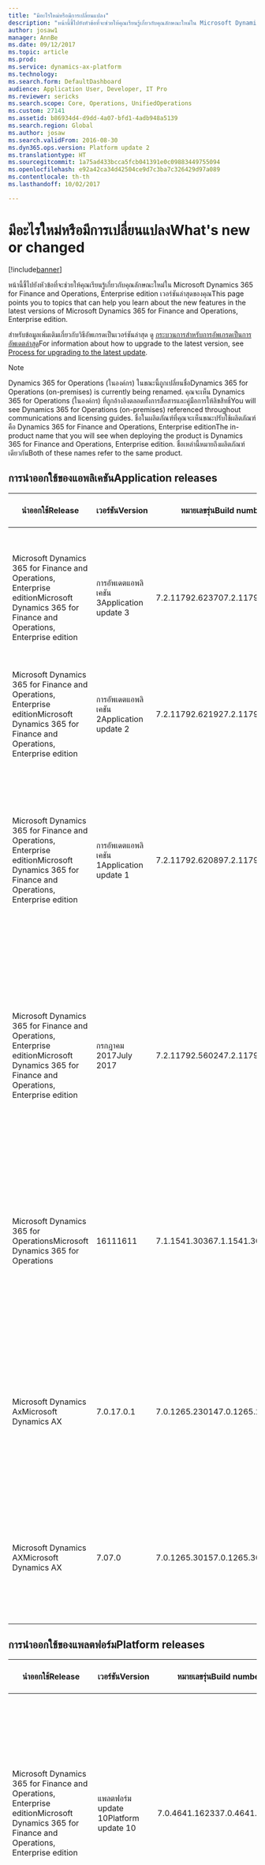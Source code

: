 ```yaml
---
title: "มีอะไรใหม่หรือมีการเปลี่ยนแปลง"
description: "หน้านี้ชี้ไปยังหัวข้อที่จะช่วยให้คุณเรียนรู้เกี่ยวกับคุณลักษณะใหม่ใน Microsoft Dynamics 365 for Finance and Operations เวอร์ชันล่าสุดของคุณ"
author: josaw1
manager: AnnBe
ms.date: 09/12/2017
ms.topic: article
ms.prod: 
ms.service: dynamics-ax-platform
ms.technology: 
ms.search.form: DefaultDashboard
audience: Application User, Developer, IT Pro
ms.reviewer: sericks
ms.search.scope: Core, Operations, UnifiedOperations
ms.custom: 27141
ms.assetid: b86934d4-d9dd-4a07-bfd1-4adb948a5139
ms.search.region: Global
ms.author: josaw
ms.search.validFrom: 2016-08-30
ms.dyn365.ops.version: Platform update 2
ms.translationtype: HT
ms.sourcegitcommit: 1a75ad433bcca5fcb041391e0c09883449755094
ms.openlocfilehash: e92a42ca34d42504ce9d7c3ba7c326429d97a089
ms.contentlocale: th-th
ms.lasthandoff: 10/02/2017

---
```


# <a name="whats-new-or-changed"></a><span data-ttu-id="698c0-103">มีอะไรใหม่หรือมีการเปลี่ยนแปลง</span><span class="sxs-lookup"><span data-stu-id="698c0-103">What's new or changed</span></span>

[!include[banner](../includes/banner.md)]

<span data-ttu-id="698c0-104">หน้านี้ชี้ไปยังหัวข้อที่จะช่วยให้คุณเรียนรู้เกี่ยวกับคุณลักษณะใหม่ใน Microsoft Dynamics 365 for Finance and Operations, Enterprise edition เวอร์ชันล่าสุดของคุณ</span><span class="sxs-lookup"><span data-stu-id="698c0-104">This page points you to topics that can help you learn about the new features in the latest versions of Microsoft Dynamics 365 for Finance and Operations, Enterprise edition.</span></span>

<span data-ttu-id="698c0-105">สำหรับข้อมูลเพิ่มเติมเกี่ยวกับวิธีอัพเกรดเป็นเวอร์ชันล่าสุด ดู [กระบวนการสำหรับการอัพเกรดเป็นการอัพเดตล่าสุด](../../dev-itpro/migration-upgrade/upgrade-latest-update.md)</span><span class="sxs-lookup"><span data-stu-id="698c0-105">For information about how to upgrade to the latest version, see [Process for upgrading to the latest update](../../dev-itpro/migration-upgrade/upgrade-latest-update.md).</span></span>

> [!NOTE]
> <span data-ttu-id="698c0-106">Dynamics 365 for Operations (ในองค์กร) ในขณะนี้ถูกเปลี่ยนชื่อ</span><span class="sxs-lookup"><span data-stu-id="698c0-106">Dynamics 365 for Operations (on-premises) is currently being renamed.</span></span> <span data-ttu-id="698c0-107">คุณจะเห็น Dynamics 365 for Operations (ในองค์กร) ที่ถูกอ้างอิงตลอดทั้งการสื่อสารและคู่มือการให้ลิขสิทธิ์</span><span class="sxs-lookup"><span data-stu-id="698c0-107">You will see Dynamics 365 for Operations (on-premises) referenced throughout communications and licensing guides.</span></span> <span data-ttu-id="698c0-108">ชื่อในผลิตภัณฑ์ที่คุณจะเห็นขณะปรับใช้ผลิตภัณฑ์คือ Dynamics 365 for Finance and Operations, Enterprise edition</span><span class="sxs-lookup"><span data-stu-id="698c0-108">The in-product name that you will see when deploying the product is Dynamics 365 for Finance and Operations, Enterprise edition.</span></span> <span data-ttu-id="698c0-109">ชื่อเหล่านี้หมายถึงผลิตภัณฑ์เดียวกัน</span><span class="sxs-lookup"><span data-stu-id="698c0-109">Both of these names refer to the same product.</span></span>

## <a name="application-releases"></a><span data-ttu-id="698c0-110">การนำออกใช้ของแอพลิเคชัน</span><span class="sxs-lookup"><span data-stu-id="698c0-110">Application releases</span></span>

<table>
<colgroup>
<col width="20%" />
<col width="20%" />
<col width="20%" />
<col width="20%" />
<col width="20%" />
</colgroup>
<thead>
<tr class="header">
<th><span data-ttu-id="698c0-111">นำออกใช้</span><span class="sxs-lookup"><span data-stu-id="698c0-111">Release</span></span></th>
<th><span data-ttu-id="698c0-112">เวอร์ชัน</span><span class="sxs-lookup"><span data-stu-id="698c0-112">Version</span></span></th>
<th><span data-ttu-id="698c0-113">หมายเลขรุ่น</span><span class="sxs-lookup"><span data-stu-id="698c0-113">Build number</span></span></th>
<th><span data-ttu-id="698c0-114">ความพร้อมใช้งาน</span><span class="sxs-lookup"><span data-stu-id="698c0-114">Availability</span></span></th>
<th><span data-ttu-id="698c0-115">เรียนรู้เพิ่มเติม</span><span class="sxs-lookup"><span data-stu-id="698c0-115">Learn more</span></span></th>
</tr>
</thead>
<tbody>
<tr class="even">
<td><span data-ttu-id="698c0-116">Microsoft Dynamics 365 for Finance and Operations, Enterprise edition</span><span class="sxs-lookup"><span data-stu-id="698c0-116">Microsoft Dynamics 365 for Finance and Operations, Enterprise edition</span></span></td>
<td><span data-ttu-id="698c0-117">การอัพเดตแอพลิเคชัน 3</span><span class="sxs-lookup"><span data-stu-id="698c0-117">Application update 3</span></span></td>
<td><span data-ttu-id="698c0-118">7.2.11792.62370</span><span class="sxs-lookup"><span data-stu-id="698c0-118">7.2.11792.62370</span></span></td>
<td><span data-ttu-id="698c0-119">2017 กันยายน</span><span class="sxs-lookup"><span data-stu-id="698c0-119">September 2017</span></span></td>
<td><span data-ttu-id="698c0-120"><a href="https://fix.lcs.dynamics.com/Issue/Resolved?kb=4043284&bugId=3857197&qc=a454835bf86493b0a878eed878045540ba632d897fabdc0b13c60f58292c7a84">KB 4043284 การอัพเดตแอพลิเคชัน 3 สำหรับ Dynamics 365 for Operations (ส่วนไบนารี)</a></span><span class="sxs-lookup"><span data-stu-id="698c0-120"><a href="https://fix.lcs.dynamics.com/Issue/Resolved?kb=4043284&bugId=3857197&qc=a454835bf86493b0a878eed878045540ba632d897fabdc0b13c60f58292c7a84">KB 4043284 Application Update 3 for Dynamics 365 for Operations (Binary part)</a></span></span></td>
</tr>
<tr class="even">
<td><span data-ttu-id="698c0-121">Microsoft Dynamics 365 for Finance and Operations, Enterprise edition</span><span class="sxs-lookup"><span data-stu-id="698c0-121">Microsoft Dynamics 365 for Finance and Operations, Enterprise edition</span></span></td>
<td><span data-ttu-id="698c0-122">การอัพเดตแอพลิเคชัน 2</span><span class="sxs-lookup"><span data-stu-id="698c0-122">Application update 2</span></span></td>
<td><span data-ttu-id="698c0-123">7.2.11792.62192</span><span class="sxs-lookup"><span data-stu-id="698c0-123">7.2.11792.62192</span></span></td>
<td><span data-ttu-id="698c0-124">2017 กันยายน</span><span class="sxs-lookup"><span data-stu-id="698c0-124">September 2017</span></span></td>
<td><span data-ttu-id="698c0-125"><a href="https://fix.lcs.dynamics.com/Issue/Resolved?kb=4039142&bugId=3850590&qc=204b1f37a96118e0538a6cad6c91a398019308d0a6b558b86e1ebe35d8fb73c8">KB 4039142 การอัพเดตแอพลิเคชัน 2 (ไบนารี)</a></span><span class="sxs-lookup"><span data-stu-id="698c0-125"><a href="https://fix.lcs.dynamics.com/Issue/Resolved?kb=4039142&bugId=3850590&qc=204b1f37a96118e0538a6cad6c91a398019308d0a6b558b86e1ebe35d8fb73c8">KB 4039142 Application Update 2 (Binary)</a></span></span></td>
</tr>
<tr class="even">
<td><span data-ttu-id="698c0-126">Microsoft Dynamics 365 for Finance and Operations, Enterprise edition</span><span class="sxs-lookup"><span data-stu-id="698c0-126">Microsoft Dynamics 365 for Finance and Operations, Enterprise edition</span></span></td>
<td><span data-ttu-id="698c0-127">การอัพเดตแอพลิเคชัน 1</span><span class="sxs-lookup"><span data-stu-id="698c0-127">Application update 1</span></span></td>
<td><span data-ttu-id="698c0-128">7.2.11792.62089</span><span class="sxs-lookup"><span data-stu-id="698c0-128">7.2.11792.62089</span></span></td>
<td><span data-ttu-id="698c0-129">กรกฎาคม 2017</span><span class="sxs-lookup"><span data-stu-id="698c0-129">July 2017</span></span></td>
<td><span data-ttu-id="698c0-130"><a href="https://fix.lcs.dynamics.com/Issue/Resolved?kb=4035749&bugId=3845890&qc=204b1f37a96118e0538a6cad6c91a398019308d0a6b558b86e1ebe35d8fb73c8">KB 4035749 Dynamics 365 for Finance and Operations, Enterprise edition การอัพเดตแอพลิเคชัน 1 (ไบนารี)</a></span><span class="sxs-lookup"><span data-stu-id="698c0-130"><a href="https://fix.lcs.dynamics.com/Issue/Resolved?kb=4035749&bugId=3845890&qc=204b1f37a96118e0538a6cad6c91a398019308d0a6b558b86e1ebe35d8fb73c8">KB 4035749 Dynamics 365 for Finance and Operations, Enterprise edition application update 1 (binary)</a></span></span></td>
</tr>
<tr class="even">
<td><span data-ttu-id="698c0-131">Microsoft Dynamics 365 for Finance and Operations, Enterprise edition</span><span class="sxs-lookup"><span data-stu-id="698c0-131">Microsoft Dynamics 365 for Finance and Operations, Enterprise edition</span></span></td>
<td><span data-ttu-id="698c0-132">กรกฎาคม 2017</span><span class="sxs-lookup"><span data-stu-id="698c0-132">July 2017</span></span></td>
<td><span data-ttu-id="698c0-133">7.2.11792.56024</span><span class="sxs-lookup"><span data-stu-id="698c0-133">7.2.11792.56024</span></span></td>
<td><span data-ttu-id="698c0-134">2017 มิถุนายน</span><span class="sxs-lookup"><span data-stu-id="698c0-134">June 2017</span></span></td>
<td><span data-ttu-id="698c0-135"><a href="whats-new-application-July-2017-update.md">มีอะไรใหม่หรือมีการเปลี่ยนแปลงใน Dynamics 365 for Finance and Operations, Enterprise edition (กรกฎาคม 2017)</a></span><span class="sxs-lookup"><span data-stu-id="698c0-135"><a href="whats-new-application-July-2017-update.md">What’s new or changed in Dynamics 365 for Finance and Operations, Enterprise edition (July 2017)</a></span></span></td>
</tr>
<tr class="even">
<td><span data-ttu-id="698c0-136">Microsoft Dynamics 365 for Operations</span><span class="sxs-lookup"><span data-stu-id="698c0-136">Microsoft Dynamics 365 for Operations</span></span></td>
<td><span data-ttu-id="698c0-137">1611</span><span class="sxs-lookup"><span data-stu-id="698c0-137">1611</span></span></td>
<td><span data-ttu-id="698c0-138">7.1.1541.3036</span><span class="sxs-lookup"><span data-stu-id="698c0-138">7.1.1541.3036</span></span></td>
<td><span data-ttu-id="698c0-139">พฤศจิกายน 2016</span><span class="sxs-lookup"><span data-stu-id="698c0-139">November 2016</span></span></td>
<td><span data-ttu-id="698c0-140"><a href="whats-new-dynamics-365-operations-1611.md">มีอะไรใหม่หรือการเปลี่ยนแปลงอะไรในแอพลิเคชัน Dynamics 365 for Operations เวอร์ชัน 1611 (พฤศจิกายน 2016)</a></span><span class="sxs-lookup"><span data-stu-id="698c0-140"><a href="whats-new-dynamics-365-operations-1611.md">What’s new or changed in Dynamics 365 for Operations version 1611 (November 2016)</a></span></span></td>
</tr>
<tr class="even">
<td><span data-ttu-id="698c0-141">Microsoft Dynamics Ax</span><span class="sxs-lookup"><span data-stu-id="698c0-141">Microsoft Dynamics AX</span></span></td>
<td><span data-ttu-id="698c0-142">7.0.1</span><span class="sxs-lookup"><span data-stu-id="698c0-142">7.0.1</span></span></td>
<td><span data-ttu-id="698c0-143">7.0.1265.23014</span><span class="sxs-lookup"><span data-stu-id="698c0-143">7.0.1265.23014</span></span></td>
<td><span data-ttu-id="698c0-144">2016 พฤษภาคม</span><span class="sxs-lookup"><span data-stu-id="698c0-144">May 2016</span></span></td>
<td><span data-ttu-id="698c0-145"><a href="whats-new-changed-application-version-7-0-1-may-2016.md">มีอะไรใหม่หรือการเปลี่ยนแปลงอะไรในแอพลิเคชัน Dynamics AX เวอร์ชัน 7.0.1 (พฤษภาคม 2016)</a></span><span class="sxs-lookup"><span data-stu-id="698c0-145"><a href="whats-new-changed-application-version-7-0-1-may-2016.md">What’s new or changed in Dynamics AX application version 7.0.1 (May 2016)</a></span></span></td>
</tr>
<tr class="even">
<td><span data-ttu-id="698c0-146">Microsoft Dynamics AX</span><span class="sxs-lookup"><span data-stu-id="698c0-146">Microsoft Dynamics AX</span></span></td>
<td><span data-ttu-id="698c0-147">7.0</span><span class="sxs-lookup"><span data-stu-id="698c0-147">7.0</span></span></td>
<td><span data-ttu-id="698c0-148">7.0.1265.3015</span><span class="sxs-lookup"><span data-stu-id="698c0-148">7.0.1265.3015</span></span></td>
<td><span data-ttu-id="698c0-149">2016 กุมภาพันธ์</span><span class="sxs-lookup"><span data-stu-id="698c0-149">February 2016</span></span></td>
<td><span data-ttu-id="698c0-150"><a href="whats-new-changed-7-0-february-2016.md">มีอะไรใหม่หรือการเปลี่ยนแปลงอะไรใน Dynamics AX 7.0 (กุมภาพันธ์ 2016)</a></span><span class="sxs-lookup"><span data-stu-id="698c0-150"><a href="whats-new-changed-7-0-february-2016.md">What’s new or changed in Dynamics AX 7.0 (February 2016)</a></span></span></td>
</tr>
</tbody>
</table>

## <a name="platform-releases"></a><span data-ttu-id="698c0-151">การนำออกใช้ของแพลตฟอร์ม</span><span class="sxs-lookup"><span data-stu-id="698c0-151">Platform releases</span></span>

<table>
<colgroup>
<col width="20%" />
<col width="20%" />
<col width="20%" />
<col width="20%" />
<col width="20%" />
</colgroup>
<thead>
<tr class="header">
<th><span data-ttu-id="698c0-152">นำออกใช้</span><span class="sxs-lookup"><span data-stu-id="698c0-152">Release</span></span></th>
<th><span data-ttu-id="698c0-153">เวอร์ชัน</span><span class="sxs-lookup"><span data-stu-id="698c0-153">Version</span></span></th>
<th><span data-ttu-id="698c0-154">หมายเลขรุ่น</span><span class="sxs-lookup"><span data-stu-id="698c0-154">Build number</span></span></th>
<th><span data-ttu-id="698c0-155">ความพร้อมใช้งาน</span><span class="sxs-lookup"><span data-stu-id="698c0-155">Availability</span></span></th>
<th><span data-ttu-id="698c0-156">เรียนรู้เพิ่มเติม</span><span class="sxs-lookup"><span data-stu-id="698c0-156">Learn more</span></span></th>
</tr>
</thead>
<tbody>
<tr class="odd">
<td><span data-ttu-id="698c0-157">Microsoft Dynamics 365 for Finance and Operations, Enterprise edition</span><span class="sxs-lookup"><span data-stu-id="698c0-157">Microsoft Dynamics 365 for Finance and Operations, Enterprise edition</span></span></td>
<td><span data-ttu-id="698c0-158">แพลตฟอร์ม update 10</span><span class="sxs-lookup"><span data-stu-id="698c0-158">Platform update 10</span></span></td>
<td><span data-ttu-id="698c0-159">7.0.4641.16233</span><span class="sxs-lookup"><span data-stu-id="698c0-159">7.0.4641.16233</span></span></td>
<td><span data-ttu-id="698c0-160">2017 สิงหาคม</span><span class="sxs-lookup"><span data-stu-id="698c0-160">August 2017</span></span></td>
<td><span data-ttu-id="698c0-161"><a href="whats-new-platform-update-10.md">มีอะไรใหม่หรือมีการเปลี่ยนแปลงในการอัพเดตแพลตฟอร์มของ Dynamics 365 for Finance and Operations, Enterprise edition 10 (สิงหาคม 2017)</a></span><span class="sxs-lookup"><span data-stu-id="698c0-161"><a href="whats-new-platform-update-10.md">What’s new or changed in Dynamics 365 for Finance and Operations, Enterprise edition platform update 10 (August 2017)</a></span></span></td>
<tr class="odd">
<td><span data-ttu-id="698c0-162">Microsoft Dynamics 365 for Finance and Operations, Enterprise edition</span><span class="sxs-lookup"><span data-stu-id="698c0-162">Microsoft Dynamics 365 for Finance and Operations, Enterprise edition</span></span></td>
<td><span data-ttu-id="698c0-163">การอัพเดตแพลตฟอร์ม 9</span><span class="sxs-lookup"><span data-stu-id="698c0-163">Platform update 9</span></span></td>
<td><span data-ttu-id="698c0-164">7.0.4612.35162</span><span class="sxs-lookup"><span data-stu-id="698c0-164">7.0.4612.35162</span></span></td>
<td><span data-ttu-id="698c0-165">2017 กรกฎาคม</span><span class="sxs-lookup"><span data-stu-id="698c0-165">July 2017</span></span></td>
<td><span data-ttu-id="698c0-166"><a href="whats-new-platform-update-9.md">มีอะไรใหม่หรือมีการเปลี่ยนแปลงในการอัพเดตแพลตฟอร์มของ Dynamics 365 for Finance and Operations, Enterprise edition 9 (กรกฎาคม 2017)</a></span><span class="sxs-lookup"><span data-stu-id="698c0-166"><a href="whats-new-platform-update-9.md">What’s new or changed in Dynamics 365 for Finance and Operations, Enterprise edition platform update 9 (July 2017)</a></span></span></td>
</tr><tr class="odd">
<td><span data-ttu-id="698c0-167">Microsoft Dynamics 365 for Finance and Operations, Enterprise edition</span><span class="sxs-lookup"><span data-stu-id="698c0-167">Microsoft Dynamics 365 for Finance and Operations, Enterprise edition</span></span></td>
<td><span data-ttu-id="698c0-168">การอัพเดตแพลตฟอร์ม 8</span><span class="sxs-lookup"><span data-stu-id="698c0-168">Platform update 8</span></span></td>
<td><span data-ttu-id="698c0-169">7.0.4565.16212</span><span class="sxs-lookup"><span data-stu-id="698c0-169">7.0.4565.16212</span></span></td>
<td><span data-ttu-id="698c0-170">2017 มิถุนายน</span><span class="sxs-lookup"><span data-stu-id="698c0-170">June 2017</span></span></td>
<td><span data-ttu-id="698c0-171"><a href="whats-new-platform-update-8.md">มีอะไรใหม่หรือมีการเปลี่ยนแปลงในการอัพเดตแพลตฟอร์มของ Dynamics 365 for Finance and Operations, Enterprise edition 8 (มิถุนายน 2017)</a></span><span class="sxs-lookup"><span data-stu-id="698c0-171"><a href="whats-new-platform-update-8.md">What’s new or changed in Dynamics 365 for Finance and Operations, Enterprise edition platform update 8 (June 2017)</a></span></span></td>
</tr>
<tr class="odd">
<td><span data-ttu-id="698c0-172">Microsoft Dynamics 365 for Operations</span><span class="sxs-lookup"><span data-stu-id="698c0-172">Microsoft Dynamics 365 for Operations</span></span></td>
<td><span data-ttu-id="698c0-173">การอัพเดตแพลตฟอร์ม 7</span><span class="sxs-lookup"><span data-stu-id="698c0-173">Platform update 7</span></span></td>
<td><span data-ttu-id="698c0-174">7.0.4542.16189</span><span class="sxs-lookup"><span data-stu-id="698c0-174">7.0.4542.16189</span></span></td>
<td><span data-ttu-id="698c0-175">2017 พฤษภาคม</span><span class="sxs-lookup"><span data-stu-id="698c0-175">May 2017</span></span></td>
<td><span data-ttu-id="698c0-176"><a href="whats-new-platform-update-7.md">มีอะไรใหม่หรือมีการเปลี่ยนแปลงอะไรในการอัพเดตแพลตฟอร์ม Dynamics 365 for Operations เวอร์ชัน 7 (พฤษภาคม 2017)</a></span><span class="sxs-lookup"><span data-stu-id="698c0-176"><a href="whats-new-platform-update-7.md">What’s new or changed in Dynamics 365 for Operations platform update 7 (May 2017)</a></span></span></td>
</tr>
<tr class="odd">
<td><span data-ttu-id="698c0-177">Dynamics 365 for Operations</span><span class="sxs-lookup"><span data-stu-id="698c0-177">Dynamics 365 for Operations</span></span></td>
<td><span data-ttu-id="698c0-178">การอัพเดตแพลตฟอร์ม 6</span><span class="sxs-lookup"><span data-stu-id="698c0-178">Platform update 6</span></span></td>
<td><span data-ttu-id="698c0-179">7.0.4509.16180</span><span class="sxs-lookup"><span data-stu-id="698c0-179">7.0.4509.16180</span></span></td>
<td><span data-ttu-id="698c0-180">2017 เมษายน</span><span class="sxs-lookup"><span data-stu-id="698c0-180">April 2017</span></span></td>
<td><span data-ttu-id="698c0-181"><a href="whats-new-platform-update-6.md">มีอะไรใหม่หรือมีการเปลี่ยนแปลงอะไรในการอัพเดตแพลตฟอร์ม Dynamics 365 for Operations เวอร์ชัน 6 (เมษายน 2017)</a></span><span class="sxs-lookup"><span data-stu-id="698c0-181"><a href="whats-new-platform-update-6.md">What’s new or changed in Dynamics 365 for Operations platform update 6 (April 2017)</a></span></span></td>
</tr>
<tr class="odd">
<td><span data-ttu-id="698c0-182">Dynamics 365 for Operations</span><span class="sxs-lookup"><span data-stu-id="698c0-182">Dynamics 365 for Operations</span></span></td>
<td><span data-ttu-id="698c0-183">การอัพเดตแพลตฟอร์ม 5</span><span class="sxs-lookup"><span data-stu-id="698c0-183">Platform update 5</span></span></td>
<td><span data-ttu-id="698c0-184">7.0.4475.16165</span><span class="sxs-lookup"><span data-stu-id="698c0-184">7.0.4475.16165</span></span></td>
<td><span data-ttu-id="698c0-185">2017 มีนาคม</span><span class="sxs-lookup"><span data-stu-id="698c0-185">March 2017</span></span></td>
<td><span data-ttu-id="698c0-186"><a href="whats-new-platform-update-5.md">มีอะไรใหม่หรือมีการเปลี่ยนแปลงอะไรในการอัพเดตแพลตฟอร์ม Dynamics 365 for Operations เวอร์ชัน 5 (มีนาคม 2017)</a></span><span class="sxs-lookup"><span data-stu-id="698c0-186"><a href="whats-new-platform-update-5.md">What’s new or changed in Dynamics 365 for Operations platform update 5 (March 2017)</a></span></span></td>
</tr>
<tr class="odd">
<td><span data-ttu-id="698c0-187">Dynamics 365 for Operations</span><span class="sxs-lookup"><span data-stu-id="698c0-187">Dynamics 365 for Operations</span></span></td>
<td><span data-ttu-id="698c0-188">การอัพเดตแพลตฟอร์ม 4</span><span class="sxs-lookup"><span data-stu-id="698c0-188">Platform update 4</span></span></td>
<td><span data-ttu-id="698c0-189">7.0.4425.16161</span><span class="sxs-lookup"><span data-stu-id="698c0-189">7.0.4425.16161</span></span></td>
<td><span data-ttu-id="698c0-190">2017 กุมภาพันธ์</span><span class="sxs-lookup"><span data-stu-id="698c0-190">February 2017</span></span></td>
<td><span data-ttu-id="698c0-191"><a href="whats-new-platform-update-4.md">มีอะไรใหม่หรือมีการเปลี่ยนแปลงอะไรในการอัพเดตแพลตฟอร์ม Dynamics 365 for Operations เวอร์ชัน 4 (กุมภาพันธ์ 2017)</a></span><span class="sxs-lookup"><span data-stu-id="698c0-191"><a href="whats-new-platform-update-4.md">What’s new or changed in Dynamics 365 for Operations platform update 4 (February 2017)</a></span></span></td>
</tr>
<tr class="odd">
<td><span data-ttu-id="698c0-192">Dynamics 365 for Operations</span><span class="sxs-lookup"><span data-stu-id="698c0-192">Dynamics 365 for Operations</span></span></td>
<td><span data-ttu-id="698c0-193">การอัพเดตแพลตฟอร์ม 3</span><span class="sxs-lookup"><span data-stu-id="698c0-193">Platform update 3</span></span></td>
<td><span data-ttu-id="698c0-194">7.0.4307.16141</span><span class="sxs-lookup"><span data-stu-id="698c0-194">7.0.4307.16141</span></span></td>
<td><span data-ttu-id="698c0-195">พฤศจิกายน 2016</span><span class="sxs-lookup"><span data-stu-id="698c0-195">November 2016</span></span></td>
<td><span data-ttu-id="698c0-196"><a href="whats-new-platform-update-3.md">มีอะไรใหม่หรือมีการเปลี่ยนแปลงอะไรในการอัพเดตแพลตฟอร์ม Dynamics 365 for Operations เวอร์ชัน 3 (พฤศจิกายน 2016)</a></span><span class="sxs-lookup"><span data-stu-id="698c0-196"><a href="whats-new-platform-update-3.md">What’s new or changed in Dynamics 365 for Operations platform update 3 (November 2016)</a></span></span></td>
</tr>
<tr class="even">
<td><span data-ttu-id="698c0-197">Microsoft Dynamics Ax</span><span class="sxs-lookup"><span data-stu-id="698c0-197">Microsoft Dynamics AX</span></span></td>
<td><span data-ttu-id="698c0-198">การอัพเดตแพลตฟอร์ม 2</span><span class="sxs-lookup"><span data-stu-id="698c0-198">Platform update 2</span></span></td>
<td><span data-ttu-id="698c0-199">7.0.4230.16130</span><span class="sxs-lookup"><span data-stu-id="698c0-199">7.0.4230.16130</span></span></td>
<td><span data-ttu-id="698c0-200">2016 สิงหาคม</span><span class="sxs-lookup"><span data-stu-id="698c0-200">August 2016</span></span></td>
<td><span data-ttu-id="698c0-201"><a href="whats-new-platform-update-2.md">มีอะไรใหม่หรือมีการเปลี่ยนแปลงอะไรในการอัพเดตแพลตฟอร์ม Dynamics AX เวอร์ชัน 2 (สิงหาคม 2016)</a></span><span class="sxs-lookup"><span data-stu-id="698c0-201"><a href="whats-new-platform-update-2.md">What’s new or changed in Dynamics AX platform update 2 (August 2016)</a></span></span></td>
</tr>
<tr class="odd">
<td><span data-ttu-id="698c0-202">Microsoft Dynamics Ax</span><span class="sxs-lookup"><span data-stu-id="698c0-202">Microsoft Dynamics AX</span></span></td>
<td><span data-ttu-id="698c0-203">การอัพเดตแพลตฟอร์ม 1</span><span class="sxs-lookup"><span data-stu-id="698c0-203">Platform update 1</span></span></td>
<td><span data-ttu-id="698c0-204">7.0.4127.16103</span><span class="sxs-lookup"><span data-stu-id="698c0-204">7.0.4127.16103</span></span></td>
<td><span data-ttu-id="698c0-205">2016 พฤษภาคม</span><span class="sxs-lookup"><span data-stu-id="698c0-205">May 2016</span></span></td>
<td><span data-ttu-id="698c0-206"><a href="whats-new-changed-platform-version-7-1-may-2016.md">มีอะไรใหม่หรือมีการเปลี่ยนแปลงอะไรในการอัพเดตแพลตฟอร์ม Dynamics AX เวอร์ชัน 1 (พฤษภาคม 2016)</a></span><span class="sxs-lookup"><span data-stu-id="698c0-206"><a href="whats-new-changed-platform-version-7-1-may-2016.md">What’s new or changed in Dynamics AX platform update 1 (May 2016)</a></span></span></td>
</tr>
<tr class="odd">
<td><span data-ttu-id="698c0-207">Microsoft Dynamics Ax</span><span class="sxs-lookup"><span data-stu-id="698c0-207">Microsoft Dynamics AX</span></span></td>
<td><span data-ttu-id="698c0-208">7.0</span><span class="sxs-lookup"><span data-stu-id="698c0-208">7.0</span></span></td>
<td><span data-ttu-id="698c0-209">7.0.4030.16079</span><span class="sxs-lookup"><span data-stu-id="698c0-209">7.0.4030.16079</span></span></td>
<td><span data-ttu-id="698c0-210">2016 กุมภาพันธ์</span><span class="sxs-lookup"><span data-stu-id="698c0-210">February 2016</span></span></td>
<td><span data-ttu-id="698c0-211"><a href="whats-new-changed-7-0-february-2016.md">มีอะไรใหม่หรือการเปลี่ยนแปลงอะไรใน Dynamics AX 7.0 (กุมภาพันธ์ 2016)</a></span><span class="sxs-lookup"><span data-stu-id="698c0-211"><a href="whats-new-changed-7-0-february-2016.md">What’s new or changed in Dynamics AX 7.0 (February 2016)</a></span></span></td>
</tr>
</tbody>
</table>

